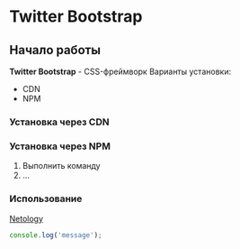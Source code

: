 # Twitter Bootstrap

## Начало работы
**Twitter Bootstrap** - CSS-фреймворк
Варианты установки:
* CDN
* NPM

### Установка через CDN

### Установка через NPM 

1. Выполнить команду
1. ...
### Использование 
[Netology](https://netology.ru/)

```javascript
console.log('message');
```